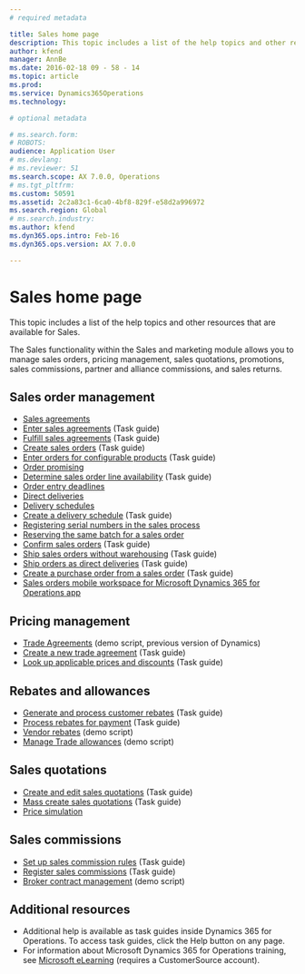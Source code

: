 ```yaml
---
# required metadata

title: Sales home page
description: This topic includes a list of the help topics and other resources that are available for Sales.
author: kfend
manager: AnnBe
ms.date: 2016-02-18 09 - 58 - 14
ms.topic: article
ms.prod: 
ms.service: Dynamics365Operations
ms.technology: 

# optional metadata

# ms.search.form: 
# ROBOTS: 
audience: Application User
# ms.devlang: 
# ms.reviewer: 51
ms.search.scope: AX 7.0.0, Operations
# ms.tgt_pltfrm: 
ms.custom: 50591
ms.assetid: 2c2a83c1-6ca0-4bf8-829f-e58d2a996972
ms.search.region: Global
# ms.search.industry: 
ms.author: kfend
ms.dyn365.ops.intro: Feb-16
ms.dyn365.ops.version: AX 7.0.0

---
```


# Sales home page

This topic includes a list of the help topics and other resources that are available for Sales.

The Sales functionality within the Sales and marketing module allows you to manage sales orders, pricing management, sales quotations, promotions, sales commissions, partner and alliance commissions, and sales returns.

## Sales order management
-   [Sales agreements](sales-agreements.md)
-   [Enter sales agreements](http://ax.help.dynamics.com/en/wiki/enter-sales-agreements/) (Task guide)
-   [Fulfill sales agreements](http://ax.help.dynamics.com/en/wiki/fulfill-sales-agreements/) (Task guide)
-   [Create sales orders](http://ax.help.dynamics.com/en/wiki/create-sales-orders/) (Task guide)
-   [Enter orders for configurable products](http://ax.help.dynamics.com/en/wiki/enter-orders-for-configurable-products/) (Task guide)
-   [Order promising](delivery-dates-available-promise-calculations.md)
-   [Determine sales order line availability](http://ax.help.dynamics.com/en/wiki/determine-sales-order-line-availability/) (Task guide)
-   [Order entry deadlines](order-entry-deadlines.md)
-   [Direct deliveries](direct-deliveries.md)
-   [Delivery schedules](delivery-schedules.md)
-   [Create a delivery schedule](http://ax.help.dynamics.com/en/wiki/create-a-delivery-schedule/) (Task guide)
-   [Registering serial numbers in the sales process](register-serial-numbers-sales-process.md)
-   [Reserving the same batch for a sales order](reserve-same-batch-sales-order.md)
-   [Confirm sales orders](http://ax.help.dynamics.com/en/wiki/confirm-sales-orders/) (Task guide)
-   [Ship sales orders without warehousing](http://ax.help.dynamics.com/en/wiki/ship-sales-orders-without-warehousing/) (Task guide)
-   [Ship orders as direct deliveries](http://ax.help.dynamics.com/en/wiki/ship-orders-as-direct-deliveries/) (Task guide)
-   [Create a purchase order from a sales order](http://ax.help.dynamics.com/en/wiki/create-a-purchase-order-from-a-sales-order/) (Task guide)
-   [Sales orders mobile workspace for Microsoft Dynamics 365 for Operations app](sales-orders-mobile-workspace.md)

## Pricing management
-   [Trade Agreements](https://mbs.microsoft.com/customersource/global/AX/learning/documentation/white-papers/msdaxtradeagmtwp) (demo script, previous version of Dynamics)
-   [Create a new trade agreement](http://ax.help.dynamics.com/en/wiki/create-a-new-trade-agreement/) (Task guide)
-   [Look up applicable prices and discounts](http://ax.help.dynamics.com/en/wiki/look-up-applicable-prices-and-discounts/) (Task guide)

## Rebates and allowances
-   [Generate and process customer rebates](http://ax.help.dynamics.com/en/wiki/generate-and-process-customer-rebates/) (Task guide)
-   [Process rebates for payment](http://ax.help.dynamics.com/en/wiki/process-rebates-for-payment/) (Task guide)
-   [Vendor rebates](https://mbs.microsoft.com/customersource/northamerica/AX/learning/documentation/white-papers/Vendor_rebates) (demo script)
-   [Manage Trade allowances](https://mbs.microsoft.com/customersource/global/AX/learning/documentation/white-papers/msdaxtradeallowancemanagement) (demo script)

## Sales quotations
-   [Create and edit sales quotations](http://ax.help.dynamics.com/en/wiki/create-and-edit-sales-quotations/) (Task guide)
-   [Mass create sales quotations](http://ax.help.dynamics.com/en/wiki/mass-create-sales-quotations/) (Task guide)
-   [Price simulation](price-simulation.md)

## Sales commissions
-   [Set up sales commission rules](http://ax.help.dynamics.com/en/wiki/set-up-sales-commission-rules/) (Task guide)
-   [Register sales commissions](http://ax.help.dynamics.com/en/wiki/register-sales-commissions/) (Task guide)
-   [Broker contract management](https://mbs.microsoft.com/customersource/global/AX/learning/documentation/white-papers/msdaxbrokercontmgmt) (demo script)

## Additional resources
-   Additional help is available as task guides inside Dynamics 365 for Operations. To access task guides, click the Help button on any page.
-   For information about Microsoft Dynamics 365 for Operations training, see [Microsoft eLearning](https://mbspartner.microsoft.com/AX/LearningPlans) (requires a CustomerSource account).


